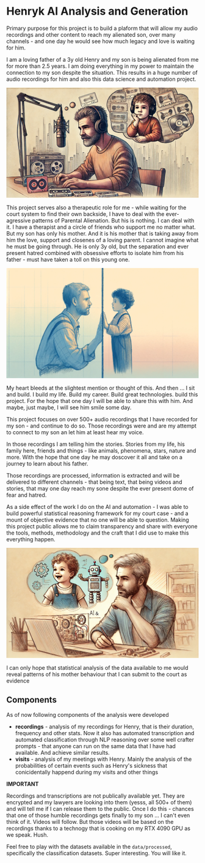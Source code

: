 # Henryk AI Analysis and Generation
Primary purpose for this project is to build a plaform that will allow my audio recordings and other content to reach my alienated son, over many channels - and one day he would see how much legacy and love is waiting for him. 

I am a loving father of a 3y old Henry and my son is being alienated from me for more than 2.5 years. I am doing everything in my power to maintain the connection to my son despite the situation. This results in a huge number of audio recordings for him and also this data science and automation project.

![](./.res/father_recordings_for_son4.WEBP)

This project serves also a therapeutic role for me - while waiting
for the court system to find their own backside, I have to deal with the ever-agressive patterns of Parental Alienation. But his is nothing. I can deal with it. I have a therapist and a circle of friends who support me no matter what. But my son has only his mother.
And it is his mother that is taking away from him the love, support and closenes of a loving parent.
I cannot imagine what he must be going through. He is only 3y old, but the separation and ever present hatred combined with obsessive efforts to isolate him from his father - must have taken a toll on this young one.

![](./.res/father_and_son_alienated.webp)

My heart bleeds at the slightest mention or thought of this. And then ... I sit and build.
I build my life. Build my career. Build great technologies. build this project. For the hope that one day I 
will be able to share this with him. And maybe, just maybe, I will see him smile some day.

This project focuses on over 500+ audio recordings that I have recorded for my son - and continue to do so. Those recordings were and are my attempt to connect to my son an let him at least hear my voice. 

In those recordings I am telling him the stories. Stories from my life, his family here, friends and things - like animals, phenomena, stars, nature and more. With the hope that one day he may doscover it all and take on a journey to learn about his father. 

Those recordings are processed, information is extracted and will be delivered to different channels - that being
text, that being videos and stories, that may one day reach my sone despite the ever present dome of fear and hatred.

As a side effect of the work I do on the AI and automation - I was able to build powerful statistical reasoning
framework for my court case - and a mount of objective evidence that no one will be able to question. Making this project
public allows me to claim transparency and share with everyone the tools, methods, methodology and the craft that
I did use to make this everything happen.

![](./.res/father_project_for_son3.WEBP)

I can only hope that
statistical analysis of the data available to me would reveal patterns
of his mother behaviour that I can submit to the court as evidence

## Components
As of now following components of the analysis were developed

- **recordings** - analysis of my recordings for Henry, that is their duration, frequency and other stats. Now it also has automated transcription and automated classification through NLP reasoning over some well crafter prompts - that anyone can run on the same data that I have had available. And achieve similar results. 
- **visits** - analysis of my meetings with Henry. Mainly the analysis of the probabilities of certain events such as Henry's sickness that conicidentally happend during my visits and other things

**IMPORTANT**

Recordings and transcriptions are not publically available yet. They are encrypted and my lawyers are looking into them (yesss, all 500+ of them) and will tell me if I can release them to the public. Once I do this - chances that one of those humble recordings gets finally to my son ... I can't even think of it. Videos will follow. But those videos will be based on the recordings thanks to a technogy that is cooking on my RTX 4090 GPU as we speak. Hush. 

Feel free to play with the datasets available in the `data/processed`, specifically the classification datasets. Super interesting. You will like it. 
